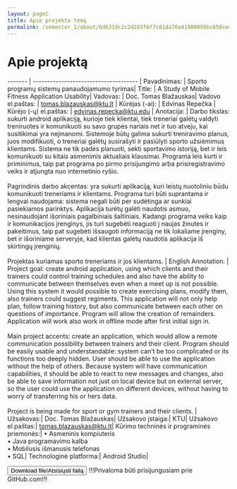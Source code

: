 ```yaml
---
layout: pageC
title: Apie projekto temą
permalink: /semester_1/about/6d6319c2c2d283f6f7c01da76a41900059bc850ce4bcc9a1ff34fa6b00824d410d1fbf652d4dafda4fef176f448ee51b0ba790d683e4755daea42a5edb258ee4
---
```

# Apie projektą
<div class="datatable-begin"></div>

------- | ------------------------------------- |
Pavadinimas:  | Sporto programų sistemų panaudojamumo tyrimas|
Title: | A Study of Mobile Fitness Application Usability|
Vadovas:   | Doc. Tomas Blažauskas|
Vadovo el.paštas: | tomas.blazauskas@ktu.lt |
Kūrėjas (-ai): | Edvinas Repečka |
Kūrėjo (-ų) el.paštas: | edvinas.repecka@ktu.edu |
Anotacija: | Darbo tikslas: sukurti android aplikaciją, kurioje tiek klientai, tiek treneriai galėtų valdyti treniruotes ir komunikuoti su savo grupės nariais net ir tuo atveju, kai susitikimai yra neįmanomi. Sistemoje būtų galima sukurti treniravimo planus, juos modifikuoti, o treneriai galėtų susirašyti ir pasiūlyti sporto užsiėmimus klientams. Sistema ne tik padės planuoti, sekti sportavimo istoriją, bet ir leis komunikuoti su kitais asmenimis aktualiais klausimai. Programa leis kurti ir priminimus, taip pat programa po pirmo prisijungimo arba prisiregistravimo veiks ir atjungta nuo internetinio ryšio. <br /><br /> Pagrindinis darbo akcentas: yra sukurti aplikaciją, kuri leistų nuotoliniu būdu komunikuoti treneriams ir klientams. Programa turi būti suprantama ir lengvai naudojama: sistema negali būti per sudėtinga ar sunkiai pasiekiamos parinktys. Aplikacija turėtų galėti naudotis asmuo, nesinaudojant išoriniais pagalbiniais šaltiniais. Kadangi programa veiks kaip ir komunikacijos įrenginys, jis turi sugebėti reaguoti į naujas žinutes ir pakeitimus, taip pat sugebėti išsaugoti informaciją ne tik lokaliame įrenginy, bet ir išoriniame serveryje, kad klientas galėtų naudotis aplikacija iš skirtingų įrenginių.<br /><br /> Projektas kuriamas sporto treneriams ir jos klientams. |
English Annotation: | Project goal: create android application, using which clients and their trainers could control training schedules and also have the ability to communicate between themselves even when a meet up is not possible. Using this system it would possible to create exercising plans, modify them, also trainers could suggest regiments. This application will not only help plan, follow training history, but also communicate between each other on questions of importance. Program will allow the creation of remainders. Application will work also work in offline mode after first initial sign in.<br /><br />Main project accents: create an application, which would allow a remote communication possibility between trainers and their client. Program should be easily usable and understandable: system can’t be too complicated or its functions too deeply hidden. User should be able to use the application without the help of others. Because system will have communication capabilities, it should be able to react to new messages and changes, also be able to save information not just on local device but on external server, so the user could use the application on different devices, without having to worry of transferring his or hers data.<br /><br /> Project is being made for sport or gym trainers and their clients. |
Užsakovas:| Doc. Tomas Blažauskas|
Užsakovo įstaiga:| KTU|
Užsakovo el.paštas:| tomas.blazauskas@ktu.lt|
Kūrimo techninės ir programinės priemonės:| •	Asmeninis kompiuteris<br />•	Java programavimo kalba<br />•	Mobilusis išmanusis telefonas<br />•	SQL|
Technologinė  platforma:| Android Studio|

<div class="datatable-end"></div>
	
<script type="text/javascript">
	"use strict";
//window.history.pushState("object or string", "Title", "/ER_MAG_PG/semester_1/about/");
	</script>
	
	

<form method="get" action="https://github.com/Redwinas/MAG_ER_FILES/raw/main/repe%C4%8Dka_sporto%20program%C5%B3%20sistem%C5%B3%20panaudojamumo%20tyrimas%20(3).docx">
    <button class="button" type="submit">Download file/Atsisiųsti failą</button>
	<label>!!!Privaloma būti prisijungusiam prie GitHub.com!!!</label>
 </form>
